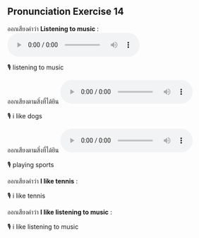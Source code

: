 ## Pronunciation Exercise 14

ออกเสียงคำว่า **Listening to music** :  
**![](/media/audio/listening%20to%20music.mp3)** 

🎙️ listening to music

ออกเสียงตามสิ่งที่ได้ยิน **![](/media/audio/I%20like%20dogs.mp3)** 

🎙️ i like dogs

ออกเสียงตามสิ่งที่ได้ยิน **![](/media/audio/playing%20sports.mp3)** 

🎙️ playing sports

ออกเสียงคำว่า **I like tennis** :

🎙️ i like tennis

ออกเสียงคำว่า **I like listening to music** :

🎙️ i like listening to music

